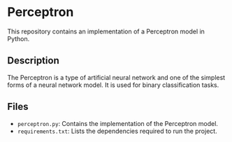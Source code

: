 # Perceptron

This repository contains an implementation of a Perceptron model in Python.

## Description

The Perceptron is a type of artificial neural network and one of the simplest forms of a neural network model. It is used for binary classification tasks.

## Files

- `perceptron.py`: Contains the implementation of the Perceptron model.
- `requirements.txt`: Lists the dependencies required to run the project.

